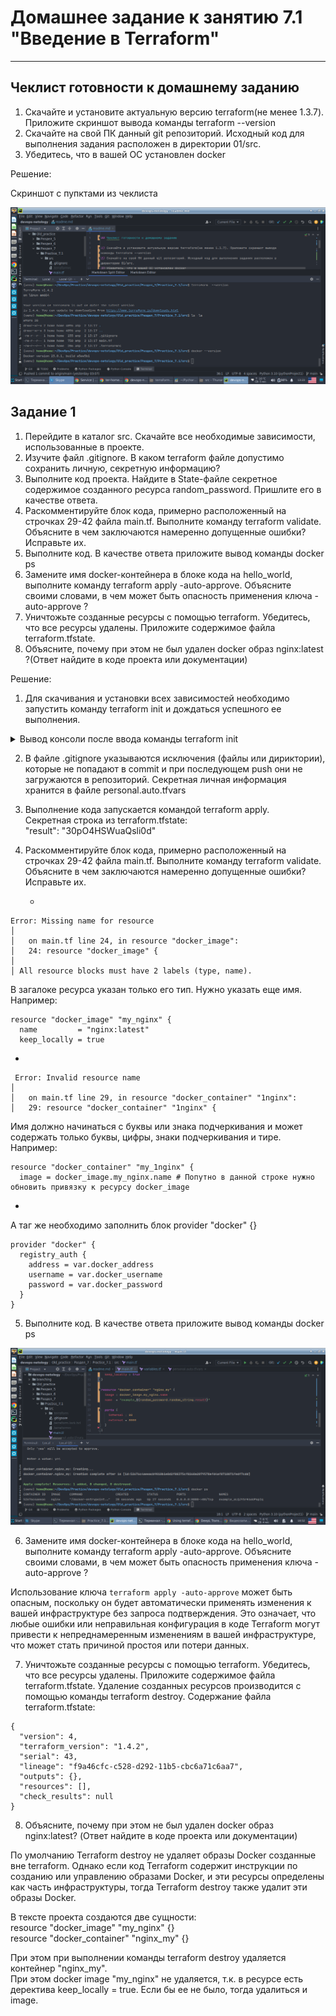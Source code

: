 # Домашнее задание к занятию 7.1 "Введение в Terraform"

---

## Чеклист готовности к домашнему заданию

1) Скачайте и установите актуальную версию terraform(не менее 1.3.7). Приложите скриншот вывода 
команды terraform --version  
2) Скачайте на свой ПК данный git репозиторий. Исходный код для выполнения задания расположен в 
директории 01/src.  
3) Убедитесь, что в вашей ОС установлен docker  

Решение:

Скриншот с пупктами из чеклиста 

![check_list.png](check_list.png)


## Задание 1

1. Перейдите в каталог src. Скачайте все необходимые зависимости, использованные в проекте. 
2. Изучите файл .gitignore. В каком terraform файле допустимо сохранить личную, секретную информацию? 
3. Выполните код проекта. Найдите в State-файле секретное содержимое созданного ресурса random_password. Пришлите 
его в качестве ответа.   
4. Раскомментируйте блок кода, примерно расположенный на строчках 29-42 файла main.tf. Выполните команду terraform 
validate. Объясните в чем заключаются намеренно допущенные ошибки? Исправьте их.   
5. Выполните код. В качестве ответа приложите вывод команды docker ps   
6. Замените имя docker-контейнера в блоке кода на hello_world, выполните команду terraform apply -auto-approve. 
Объясните своими словами, в чем может быть опасность применения ключа -auto-approve ?   
7. Уничтожьте созданные ресурсы с помощью terraform. Убедитесь, что все ресурсы удалены. Приложите содержимое файла 
terraform.tfstate.   
8. Объясните, почему при этом не был удален docker образ nginx:latest ?(Ответ найдите в коде проекта или документации)  


Решение:

1) Для скачивания и установки всех зависимостей необходимо запустить команду terraform init и дождаться успешного 
ее выполнения.   

<details><summary>Вывод консоли после ввода команды terraform init</summary>

````
(venv) home@home:~/DevOps/Practice/devops-netology/Old_practice/Раздел_7/Practice_7.1/src$ terraform init

Initializing the backend...

Initializing provider plugins...
- Finding kreuzwerker/docker versions matching "~> 3.0.1"...
- Finding latest version of hashicorp/random...
- Installing kreuzwerker/docker v3.0.2...
- Installed kreuzwerker/docker v3.0.2 (unauthenticated)
- Installing hashicorp/random v3.4.3...
- Installed hashicorp/random v3.4.3 (unauthenticated)

Terraform has created a lock file .terraform.lock.hcl to record the provider
selections it made above. Include this file in your version control repository
so that Terraform can guarantee to make the same selections by default when
you run "terraform init" in the future.

╷
│ Warning: Incomplete lock file information for providers
│ 
│ Due to your customized provider installation methods, Terraform was forced to calculate lock file checksums locally for the following providers:
│   - hashicorp/random
│   - kreuzwerker/docker
│ 
│ The current .terraform.lock.hcl file only includes checksums for linux_amd64, so Terraform running on another platform will fail to install these providers.
│ 
│ To calculate additional checksums for another platform, run:
│   terraform providers lock -platform=linux_amd64
│ (where linux_amd64 is the platform to generate)
╵

Terraform has been successfully initialized!

You may now begin working with Terraform. Try running "terraform plan" to see
any changes that are required for your infrastructure. All Terraform commands
should now work.

If you ever set or change modules or backend configuration for Terraform,
rerun this command to reinitialize your working directory. If you forget, other
commands will detect it and remind you to do so if necessary.
(venv) home@home:~/DevOps/Practice/devops-netology/Old_practice/Раздел_7/Practice_7.1/src$
````

</details>

2) В файле .gitignore указываются исключения (файлы или дириктории), которые не попадают в commit и при последующем push
они не загружаются в репозиторий. Секретная личная информация хранится в файле personal.auto.tfvars

3) Выполнение кода запускается командой terraform apply.     
Секретная строка из terraform.tfstate:  
"result": "30pO4HSWuaQsli0d"

4) Раскомментируйте блок кода, примерно расположенный на строчках 29-42 файла main.tf. Выполните команду terraform 
validate. Объясните в чем заключаются намеренно допущенные ошибки? Исправьте их.

   - 

````
Error: Missing name for resource
│ 
│   on main.tf line 24, in resource "docker_image":
│   24: resource "docker_image" {
│ 
│ All resource blocks must have 2 labels (type, name).
````
В загалоке ресурса указан только его тип. Нужно указать еще имя. 
Например: 
````
resource "docker_image" "my_nginx" {
  name         = "nginx:latest"
  keep_locally = true
````

   - 

````
 Error: Invalid resource name
│ 
│   on main.tf line 29, in resource "docker_container" "1nginx":
│   29: resource "docker_container" "1nginx" {
````

Имя должно начинаться с буквы или знака подчеркивания и может содержать только буквы, цифры, знаки подчеркивания 
и тире.  
Например: 
````
resource "docker_container" "my_1nginx" {
  image = docker_image.my_nginx.name # Попутно в данной строке нужно обновить привязку к ресурсу docker_image
````

   - 

А таг же необходимо заполнить блок provider "docker" {}

````
provider "docker" {
  registry_auth {
    address = var.docker_address
    username = var.docker_username
    password = var.docker_password
  }
}
````

5) Выполните код. В качестве ответа приложите вывод команды docker ps 

![5.png](5.png)

6) Замените имя docker-контейнера в блоке кода на hello_world, выполните команду terraform apply -auto-approve. 
Объясните своими словами, в чем может быть опасность применения ключа -auto-approve ?

Использование ключа `terraform apply -auto-approve` может быть опасным, поскольку он будет автоматически 
применять изменения к вашей инфраструктуре без запроса подтверждения. Это означает, что любые ошибки или 
неправильная конфигурация в коде Terraform могут привести к непреднамеренным изменениям в вашей инфраструктуре, 
что может стать причиной простоя или потери данных.

7) Уничтожьте созданные ресурсы с помощью terraform. Убедитесь, что все ресурсы удалены. Приложите содержимое файла 
terraform.tfstate. 
Удаление созданных ресурсов производится с помощью команды terraform destroy. Содержание файла terraform.tfstate:
````
{
  "version": 4,
  "terraform_version": "1.4.2",
  "serial": 43,
  "lineage": "f9a46cfc-c528-d292-11b5-cbc6a71c6aa7",
  "outputs": {},
  "resources": [],
  "check_results": null
}
````

8) Объясните, почему при этом не был удален docker образ nginx:latest? (Ответ найдите в коде проекта или документации)

По умолчанию Terraform destroy не удаляет образы Docker созданные вне terraform. Однако если код Terraform 
содержит инструкции по созданию или управлению образами Docker, и эти ресурсы определены как часть инфраструктуры, 
тогда Terraform destroy также удалит эти образы Docker.  

В тексте проекта создаются две сущности:  
resource "docker_image" "my_nginx" {}  
resource "docker_container" "nginx_my" {}  

При этом при выполнении команды terraform destroy удаляется контейнер "nginx_my".  
При этом docker image "my_nginx" не удаляется, т.к. в ресурсе есть деректива keep_locally = true. Если бы ее не 
было, тогда удалиться и image.